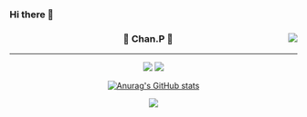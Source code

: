 ### Hi there 👋

<!--
**ByoungChan-Park/ByoungChan-Park** is a ✨ _special_ ✨ repository because its `README.md` (this file) appears on your GitHub profile.

Here are some ideas to get you started:

- 🔭 I’m currently working on ...
- 🌱 I’m currently learning ...
- 👯 I’m looking to collaborate on ...
- 🤔 I’m looking for help with ...
- 💬 Ask me about ...
- 📫 How to reach me: ...
- 😄 Pronouns: ...
- ⚡ Fun fact: ...
-->

<!-- https://velog.io/@seondal/Github-Readme-%EA%BE%B8%EB%AF%B8%EA%B8%B0-%EC%B4%9D%EC%A0%95%EB%A6%AC#%EC%99%84%EC%84%B1 -->

<div align="center">
  
  <img align="right" src="https://github-readme-stats.vercel.app/api/top-langs/?username=seondal&theme=dracula&exclude_repo=Computer-Science-Engineering&layout=compact&langs_count=10"/>
  
  ### 🐣 Chan.P 🐥 
  
  ---
  
  <a href="https://github.com/ByoungChan-Park"><img src="https://hits.seeyoufarm.com/api/count/incr/badge.svg?url=https%3A%2F%2Fgithub.com%2Fseondal&count_bg=%23000000&title_bg=%23000000&icon=github.svg&icon_color=%23E7E7E7&title=GitHub&edge_flat=false)"/></a> <a href="https://solved.ac/whkakrkr"><img src="http://mazassumnida.wtf/api/mini/generate_badge?boj=whkakrkr"/></a>
  
  [![Anurag's GitHub stats](https://github-readme-stats.vercel.app/api?username=ByoungChan-Park)](https://github.com/ByoungChan-Park/github-readme-stats)
 
  <a href="https://velog.io/@chan_p"><img src="https://img.shields.io/badge/chan_p.log-3DDC84?style=flat-square&logo=Velog&logoColor=white"/></a>

  <br>
 
</div>
